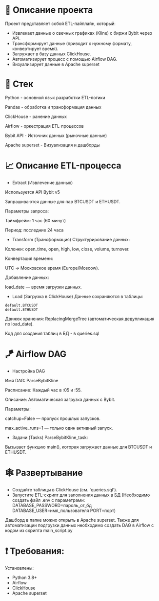 # 📃 Описание проекта
Проект представляет собой ETL-пайплайн, который:
- Извлекает данные о свечных графиках (Kline) с биржи Bybit через API.
- Трансформирует данные (приводит к нужному формату, конвертирует время).
- Загружает в базу данных ClickHouse.
- Автоматизирует процесс с помощью Airflow DAG.
- Визуализирует данные в Apache superset

# 📱 Cтек
Python - основной язык разработки ETL-логики

Pandas - обработка и трансформация данных

ClickHouse - ранение данных

Airflow - оркестрация ETL-процессов

Bybit API - Источник данных (рыночные данные)

Apache superset - Визуализация и дашборды

# 📈 Описание ETL-процесса
- Extract (Извлечение данных)

Используется API Bybit v5

Запрашиваются данные для пар BTCUSDT и ETHUSDT.

Параметры запроса:

Таймфрейм: 1 час (60 минут)

Период: последние 24 часа

- Transform (Трансформация)
Структурирование данных:

Колонки: open_time, open, high, low, close, volume, turnover.

Конвертация времени:

UTC → Московское время (Europe/Moscow).

Добавление данных:

load_date — время загрузки данных.

- Load (Загрузка в ClickHouse)
Данные сохраняются в таблицы:
```
default.BTCUSDT
default.ETHUSDT
```
Движок хранения: ReplacingMergeTree (автоматическая дедупликация по load_date).

Код для создания таблиц в БД - в queries.sql

# 🪁 Airflow DAG
- Настройка DAG

Имя DAG: ParseBybitKline

Расписание: Каждый час в :05 и :55.

Описание: Автоматическая загрузка данных с Bybit.

Параметры:

catchup=False — пропуск прошлых запусков.

max_active_runs=1 — только один активный запуск.

- Задачи (Tasks)
ParseBybitKline_task:

Вызывает функцию main(), которая загружает данные для BTCUSDT и ETHUSDT.

# 🕸 Развертывание
- Создайте таблицы в ClickHouse (см. 'queries.sql').
- Запустите ETL-скрипт для заполнения данных в БД (Необходимо создать файл .env с параметрами:
    DATABASE_PASSWORD=пароль_от_бд
    DATABASE_USER=имя_пользователя
    PORT=порт)

Дашборд в папке можно открыть в Apache superset.
Также для автоматизации подгрузки данных необходимо создать DAG в Airflow с кодом из скрипта main_script.py

# ❗ Требования:
Установлены:
- Python 3.8+
- Airflow
- ClickHouse
- Apache superset
